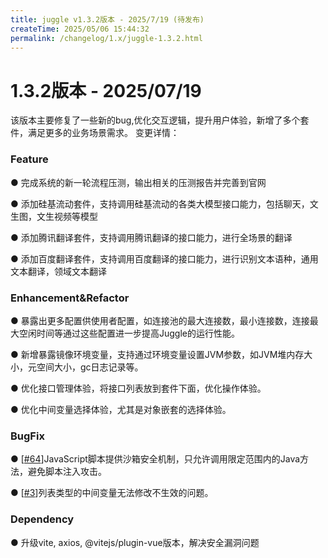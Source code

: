 ```yaml
---
title: juggle v1.3.2版本 - 2025/7/19 (待发布)
createTime: 2025/05/06 15:44:32
permalink: /changelog/1.x/juggle-1.3.2.html
---
```

# 1.3.2版本 - 2025/07/19
该版本主要修复了一些新的bug,优化交互逻辑，提升用户体验，新增了多个套件，满足更多的业务场景需求。
变更详情：

### Feature

● 完成系统的新一轮流程压测，输出相关的压测报告并完善到官网

● 添加硅基流动套件，支持调用硅基流动的各类大模型接口能力，包括聊天，文生图，文生视频等模型

● 添加腾讯翻译套件，支持调用腾讯翻译的接口能力，进行全场景的翻译

● 添加百度翻译套件，支持调用百度翻译的接口能力，进行识别文本语种，通用文本翻译，领域文本翻译

### Enhancement&Refactor

● 暴露出更多配置供使用者配置，如连接池的最大连接数，最小连接数，连接最大空闲时间等通过这些配置进一步提高Juggle的运行性能。

● 新增暴露镜像环境变量，支持通过环境变量设置JVM参数，如JVM堆内存大小，元空间大小，gc日志记录等。

● 优化接口管理体验，将接口列表放到套件下面，优化操作体验。

● 优化中间变量选择体验，尤其是对象嵌套的选择体验。

### BugFix

● [[#64](https://github.com/somta/Juggle/issues/64)]JavaScript脚本提供沙箱安全机制，只允许调用限定范围内的Java方法，避免脚本注入攻击。

● [[#3](https://gitcode.com/coderboot/Juggle/issues/3)]列表类型的中间变量无法修改不生效的问题。

### Dependency

● 升级vite, axios, @vitejs/plugin-vue版本，解决安全漏洞问题
